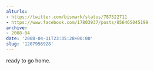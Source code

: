 ```yaml
---
alturls:
- https://twitter.com/bismark/status/787522711
- https://www.facebook.com/17803937/posts/856465045199
archive:
- 2008-04
date: '2008-04-11T23:35:28+00:00'
slug: '1207956928'
---
```


ready to go home.

